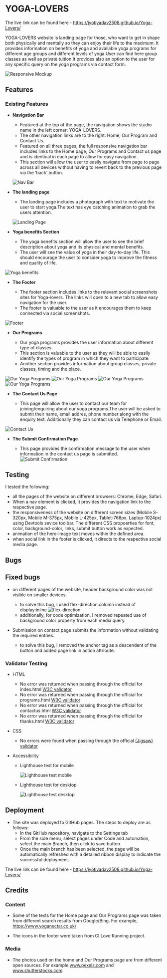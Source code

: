  # YOGA-LOVERS
 The live link can be found here -  https://jyotiyadav2508.github.io/Yoga-Lovers/

YOGA-LOVERS website is landing page for those, who want to get in shape both physically and mentally so they can enjoy their life to the maximum. It provides information on benefits of yoga and available yoga programs for different age groups and different levels of yoga.User can find here group classes as well as private tuition.It provides also an option to the user for any specific query on the yoga programs via contact form.

![Responsive Mockup](https://github.com/jyotiyadav2508/Yoga-Lovers/blob/main/screenshots/yoga-lovers-mockup.png)

 ## Features 

### Existing Features

- __Navigation Bar__

  - Featured at the top of the page, the navigation shows the studio name in the left corner: YOGA-LOVERS.
  - The other navigation links are to the right: Home, Our Program and Contact Us.
  - Featured on all three pages, the full responsive navigation bar includes links to the Home page, Our Programs and Contact us page and is identical in each page to allow for easy navigation.
  - This section will allow the user to easily navigate from page to page across all devices without having to revert back to the previous page via the ‘back’ button. 

  ![Nav Bar](https://github.com/jyotiyadav2508/Yoga-Lovers/blob/main/screenshots/yoga-lovers-header.png)

- __The landing page__

  - The landing page includes a photograph with text to motivate the user to start yoga.The text has eye catching animation to grab the users attention.

  ![Landing Page](https://github.com/jyotiyadav2508/Yoga-Lovers/blob/main/screenshots/yoga-lovers-hero-img.png)

- __Yoga benefits Section__

  - The yoga benefits section will allow the user to see the  brief description about yoga and its physical and mental benefits.
  - The user will see the value of yoga in their day-to-day life. This should encourage the user to consider yoga to improve the fitness and quality of life. 

![Yoga benefits](https://github.com/jyotiyadav2508/Yoga-Lovers/blob/main/screenshots/yoga-lovers-benefits.png)

- __The Footer__ 

  - The footer section includes links to the relevant social screenshots sites for Yoga-lovers. The links will open to a new tab to allow easy navigation for the user. 
  - The footer is valuable to the user as it encourages them to keep connected via social screenshots.

![Footer](https://github.com/jyotiyadav2508/Yoga-Lovers/blob/main/screenshots/yoga-lovers-footer.png)

- __Our Programs__

  - Our yoga programs provides the user information about different type of classes. 
  - This section is valuable to the user as they will be able to easily identify the types of program in which they want to participate. 
  - Another section provides information about group classes, private classes, timing and the place.

![Our Yoga Programs](https://github.com/jyotiyadav2508/Yoga-Lovers/blob/main/screenshots/yoga-lovers-programs1.png)
![Our Yoga Programs](https://github.com/jyotiyadav2508/Yoga-Lovers/blob/main/screenshots/yoga-lovers-programs2.png)
![Our Yoga Programs](https://github.com/jyotiyadav2508/Yoga-Lovers/blob/main/screenshots/yoga-lovers-programs3.png)
![Our Yoga Programs](https://github.com/jyotiyadav2508/Yoga-Lovers/blob/main/screenshots/yoga-lovers-classes.png)

- __The Contact Us Page__

  - This page will allow the user to contact our team for joining/enquiring about our yoga programs.The user will be asked to submit their name, email addres, phone number along with the enquiry text. Additionally they can contact us via Telephone or Email.

![Contact Us](https://github.com/jyotiyadav2508/Yoga-Lovers/blob/main/screenshots/yoga-lovers-contactus.png)

- __The Submit Confirmation Page__
  
   - This page provides the confirmation message to the user when information in the contact us page is submitted.
 ![Submit Confirmation](https://github.com/jyotiyadav2508/Yoga-Lovers/blob/main/screenshots/yoga-lovers-thanks.png) 


## Testing 
I tested the following:
- all the pages of the website on different browsers: Chrome, Edge, Safari.
- When a nav element is clicked, it provides the navigation link to the respective page. 
- the responsiveness of the website on different screen sizes (Mobile S-320px, Mobile M-375px, Mobile L-425px, Tablet-768px, Laptop-1024px) using Devtools sevice toolbar. The different CSS propoerties for font, color, background-color, links, submit button work as expected.
- animation of the hero-image text moves within the defined area.
- when social link in the footer is clicked, it directs to the respective social media page.


## Bugs

## Fixed bugs

- on different pages of the website, header background color was not visible on smaller devices.
  - to solve this bug, I used flex-direction:column instead of display:inline
    ![flex-direction](https://github.com/jyotiyadav2508/Yoga-Lovers/blob/main/screenshots/flex.png)
  - additionally, for code optimization, I removed repeated use of background color property from each media query. 

- Submission on contact page submits the information without validating the required entries.
  - to solve this bug, I removed the anchor tag as a descendent of the button and added page link in action attribute.

### Validator Testing 

- HTML
  - No error was returned when passing through the official for index.html [W3C validator](https://validator.w3.org/nu/?showsource=yes&doc=https%3A%2F%2Fjyotiyadav2508.github.io%2FYoga-Lovers%2Findex.html)
  - No error was returned when passing through the official for programs.html [W3C validator](https://validator.w3.org/nu/?showsource=yes&doc=https%3A%2F%2Fjyotiyadav2508.github.io%2FYoga-Lovers%2Fprograms.html)
  - No error was returned when passing through the official for contactus.html [W3C validator](https://validator.w3.org/nu/?showsource=yes&doc=https%3A%2F%2Fjyotiyadav2508.github.io%2FYoga-Lovers%2Fcontactus.html)
  - No error was returned when passing through the official for thanks.html [W3C validator](https://validator.w3.org/nu/?doc=https%3A%2F%2Fjyotiyadav2508.github.io%2FYoga-Lovers%2Fthanks.html)

- CSS
  - No errors were found when passing through the official [(Jigsaw) validator](https://jigsaw.w3.org/css-validator/validator?uri=https%3A%2F%2Fjyotiyadav2508.github.io%2FYoga-Lovers%2F&profile=css3svg&usermedium=all&warning=1&vextwarning=&lang=en)

- Accessibility
  - Lighthouse test for mobile

    ![Lighthouse test mobile](https://github.com/jyotiyadav2508/Yoga-Lovers/blob/main/screenshots/lighthouse-mobile.png)

  - Lighthouse test for desktop

    ![Lighthouse test desktop](https://github.com/jyotiyadav2508/Yoga-Lovers/blob/main/screenshots/lighthous-desktop.png)

## Deployment

- The site was deployed to GitHub pages. The steps to deploy are as follows: 
  - In the GitHub repository, navigate to the Settings tab 
  - From the side menu, select pages under Code and automation, select the main Branch, then click to save button.
  - Once the main branch has been selected, the page will be automatically refreshed with a detailed ribbon display to indicate the successful deployment. 

The live link can be found here -  https://jyotiyadav2508.github.io/Yoga-Lovers/

## Credits

### Content 

- Some of the texts for the Home page and Our Programs page was taken from different search results from Google/Bing. For example, https://www.yoganectar.co.uk/

- The icons in the footer were taken from CI Love Running project.

### Media

- The photos used on the home and Our Programs page are from different open sources. For example www.pexels.com and www.shutterstocks.com.



  

